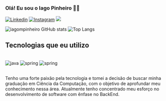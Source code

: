 ### Olá! Eu sou o Iago Pinheiro 🖐🏽

[![Linkedin](https://img.shields.io/badge/LinkedIn-0077B5?style=for-the-badge&logo=linkedin&logoColor=white)](https://www.linkedin.com/in/iago-pinheiro-5a7979258/)
[![Instagram](https://img.shields.io/badge/Instagram-E4405F?style=for-the-badge&logo=instagram&logoColor=white)](https://www.instagram.com/iago.mpinheiro/)
  <a href = "mailtoiagomarcelinop@gmail.com"><img src="https://img.shields.io/badge/Gmail-D14836?style=for-the-badge&logo=gmail&logoColor=white" target="_blank"></a>

![iagompinheiro  GitHub stats](https://github-readme-stats.vercel.app/api?username=iagompinheiro&show_icons=true&theme=dracula)
![Top Langs](https://github-readme-stats.vercel.app/api/top-langs/?username=iagompinheiro&hide_progress=true)

## Tecnologias que eu utilizo
<div style="display: inline_block"><br/>
<img align="center" alt="java" src="https://img.shields.io/badge/Java-ED8B00?style=for-the-badge&logo=openjdk&logoColor=white" />
<img align="center" alt="spring" src="https://img.shields.io/badge/Spring-6DB33F?style=for-the-badge&logo=spring&logoColor=white" />
<img align="center" alt="spring" src="https://img.shields.io/badge/JavaScript-323330?style=for-the-badge&logo=javascript&logoColor=F7DF1E" />
</div><br/>

Tenho uma forte paixão pela tecnologia e tomei a decisão de buscar minha graduação em Ciência da Computação, com o objetivo de aprofundar meu conhecimento nessa área. Atualmente tenho concentrado meu esforço no desenvolvimento de software com ênfase no BackEnd.




